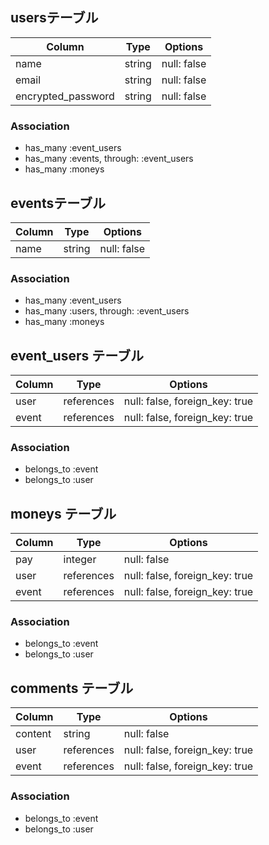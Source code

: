 ## usersテーブル

| Column             | Type   | Options     |
| ------------------ | ------ | ----------- |
| name               | string | null: false |
| email              | string | null: false |
| encrypted_password | string | null: false |

### Association
- has_many :event_users
- has_many :events, through: :event_users
- has_many :moneys

## eventsテーブル

| Column             | Type   | Options     |
| ------------------ | ------ | ----------- |
| name               | string | null: false |

### Association
- has_many :event_users
- has_many :users, through: :event_users
- has_many :moneys

## event_users テーブル

| Column  | Type       | Options                        |
| ------- | ---------- | ------------------------------ |
| user    | references | null: false, foreign_key: true |
| event   | references | null: false, foreign_key: true |

### Association
- belongs_to :event
- belongs_to :user

## moneys テーブル

| Column  | Type       | Options                        |
| ------- | ---------- | ------------------------------ |
| pay     | integer    | null: false                    |
| user    | references | null: false, foreign_key: true |
| event   | references | null: false, foreign_key: true |

### Association
- belongs_to :event
- belongs_to :user

## comments テーブル

| Column  | Type       | Options                        |
| ------- | ---------- | ------------------------------ |
| content | string     | null: false                    |
| user    | references | null: false, foreign_key: true |
| event   | references | null: false, foreign_key: true |

### Association
- belongs_to :event
- belongs_to :user

